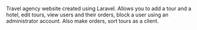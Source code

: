 Travel agency website created using Laravel. Allows you to add a tour and a hotel, edit tours, view users and their orders, block a user using an administrator account. Also make orders, sort tours as a client.
